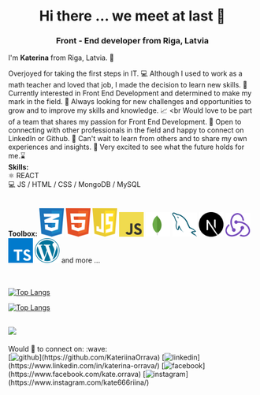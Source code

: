 <div align='center'>
  
# Hi there … we meet at last 🤩

### **Front - End developer from Riga, Latvia** ####
</div>  

I'm **Katerina** from Riga, Latvia. 📍

Overjoyed for taking the first steps in IT. 💻
Although I used to work as a math teacher and loved that job, I made the decision to learn new skills. 💁
Currently interested in Front End Development and determined to make my mark in the field. 🙏
Always looking for new challenges and opportunities to grow and to improve my skills and knowledge. 📈 <br Would love to be part of a team that shares my passion for Front End Development. 👥
Open to connecting with other professionals in the field and happy to connect on LinkedIn or Github. 👋
Can't wait to learn from others and to share my own experiences and insights. 📓
Very excited to see what the future holds for me.⌛
<br>
**Skills:** <br>
⚛️ REACT  <br>
💻 JS / HTML / CSS / MongoDB / MySQL 
<br>
<br>
<br>
**Toolbox:**
<img src="https://github.com/KateriinaOrrava/KateriinaOrrava/blob/main/css-3.svg" width='50px'/>
<img src="https://github.com/KateriinaOrrava/KateriinaOrrava/blob/main/html-1.svg" width='50px'/>
<img src="https://github.com/KateriinaOrrava/KateriinaOrrava/blob/main/javascript-1.svg" width='50px'/>
<img src="https://github.com/KateriinaOrrava/KateriinaOrrava/blob/main/logo-javascript.svg" width='50px'/>
<img src="https://github.com/KateriinaOrrava/KateriinaOrrava/blob/main/mongodb-icon-1.svg" width='50px'/>
<img src="https://github.com/KateriinaOrrava/KateriinaOrrava/blob/main/mysql-6.svg" width='50px'/>
<img src="https://github.com/KateriinaOrrava/KateriinaOrrava/blob/main/next-js.svg" width='50px'/>
<img src="https://github.com/KateriinaOrrava/KateriinaOrrava/blob/main/redux.svg" width='50px'/>
<img src="https://github.com/KateriinaOrrava/KateriinaOrrava/blob/main/typescript.svg" width='50px'/>
<img src="https://github.com/KateriinaOrrava/KateriinaOrrava/blob/main/wordpress-blue.svg" width='50px'/>
 and more ...

<br/><br/>
[![Top Langs](https://github-readme-stats.vercel.app/api/top-langs/?username=anuraghazra&hide_progress=true)](https://github.com/anuraghazra/github-readme-stats)

[![Top Langs](https://github-readme-stats.vercel.app/api/top-langs/?username=KateriinaOrrava)](https://github.com/KateriinaOrrava/github-readme-stats)
<br/><br/>

<img src='https://github.com/KateriinaOrrava/KateriinaOrrava/blob/main/chrome-capture-2023-1-22.gif' width='250'>
<br/><br/>
Would 💙 to connect on: :wave: <br>
[<img src='https://cdn.jsdelivr.net/npm/simple-icons@3.0.1/icons/github.svg' alt='github' height='40'>](https://github.com/KateriinaOrrava)
[<img src='https://cdn.jsdelivr.net/npm/simple-icons@3.0.1/icons/linkedin.svg' alt='linkedin' height='40'>](https://www.linkedin.com/in/katerina-orrava/) 
[<img src='https://cdn.jsdelivr.net/npm/simple-icons@3.0.1/icons/facebook.svg' alt='facebook' height='40'>](https://www.facebook.com/kate.orrava)
[<img src='https://cdn.jsdelivr.net/npm/simple-icons@3.0.1/icons/instagram.svg' alt='instagram' height='40'>](https://www.instagram.com/kate666riina/)

